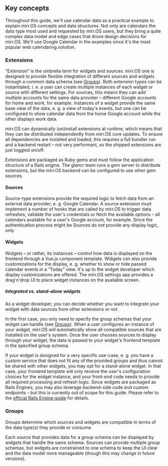 ## Key concepts

Throughout this guide, we'll use calendar data as a practical example to explain mirr.OS concepts and data structures. Not only are calendars the data type most used and requested by mirr.OS users, but they bring a quite complex data model and edge cases that drove design decisions for mirr.OS. We'll use Google Calendar in the examples since it's the most popular web calendaring solution.

### Extensions
“Extension” is the umbrella term for widgets and sources. mirr.OS one is designed to provide flexible integration of different sources and widgets through a common data schema (see [Groups](#groups)).
Both extension types can be instantiated, i. e. a user can create multiple instances of each widget or source with different settings. For sources, this means they can add multiple accounts for the same data provider – different Google accounts for home and work, for example. Instances of a widget provide the same base view of the data, e. g. a view of today's events, but one can be configured to show calendar data from the home Google account while the other displays work data.

mirr.OS can dynamically (un)install extensions at runtime, which means that they can be distributed independently from mirr.OS core updates. To ensure all dependencies are installed and loaded, this requires a full bundler run and a backend restart – not very performant, so the shipped extensions are just toggled on/off.

Extensions are packaged as Ruby gems and must follow the application structure of a Rails engine. The glancr team runs a gem server to distribute extensions, but the mirr.OS backend can be configured to use other gem sources.

#### Sources
Source-type extensions provide the required logic to fetch data from an external data provider, e. g. Google Calendar. 
A source extension must implement a number of hooks that are called by mirr.OS to trigger data refreshes, validate the user's credentials or fetch the available options – all calendars available for a user's Google account, for example.
Since the authentication process might be  Sources do *not* provide any display logic, only 

#### Widgets
Widgets – or rather, its instances – control how data is displayed on the frontend through a Vue.js component template. Widgets can also provide customizations for the display, e. g. whether to show or hide passed calendar events in a “Today” view. It's up to the widget developer which display customizations are offered. The mirr.OS settings app provides a drag'n'drop UI to place widget instances on the available screen.

##### Integrated vs. stand-alone widgets
As a widget developer, you can decide whether you want to integrate your widget with data sources from other extensions or not. 

In the first case, you only need to specify the group schemas that your widget can handle (see [Groups](#groups)). When a user configures an instance of your widget, mirr.OS will automatically show all compatible sources that are installed on the user's system. Once the user chooses sources to display through your widget, the data is passed to your widget's frontend template in the specified group schema.

If your widget is designed for a very specific use-case, e. g. you have a custom service that does not fit any of the provided groups and thus cannot be shared with other widgets, you may opt for a stand-alone widget. In that case, your frontend template will only receive the user's configuration choices for the widget instance, and your front-end code needs to provide all required processing and refresh logic. Since widgets are packaged as Rails Engines, you may also leverage backend-side code and custom endpoints – but this is currently out of scope for this guide. Please refer to the [official Rails Engine guide](https://guides.rubyonrails.org/engines.html) for details.

### Groups
Groups determine which sources and widgets are compatible in terms of the data type(s) they provide or consume.

Each source that provides data for a group schema can be displayed by widgets that handle the same schema. Sources can provide multiple group schemas, but widgets are constrained to one schema to keep the UI clear and the data model more manageable (though this may change in future versions).
